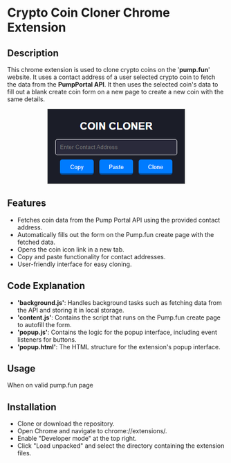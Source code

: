 # Crypto Coin Cloner Chrome Extension
## Description
This chrome extension is used to clone crypto coins on the '**pump.fun**' website. It uses a contact address of a user selected crypto coin to fetch the data from the **PumpPortal API**. It then uses the selected coin's data to fill out a blank create coin form on a new page to create a new coin with the same details.

<p align="center">
  <img src='demo.png'/>
</p> 

## Features
- Fetches coin data from the Pump Portal API using the provided contact address.
- Automatically fills out the form on the Pump.fun create page with the fetched data.
- Opens the coin icon link in a new tab.
- Copy and paste functionality for contact addresses.
- User-friendly interface for easy cloning.
## Code Explanation
- **'background.js'**: Handles background tasks such as fetching data from the API and storing it in local storage.
- **'content.js'**: Contains the script that runs on the Pump.fun create page to autofill the form.
- **'popup.js'**: Contains the logic for the popup interface, including event listeners for buttons.
- **'popup.html'**: The HTML structure for the extension's popup interface.
## Usage
When on  valid pump.fun page
## Installation
- Clone or download the repository.
- Open Chrome and navigate to chrome://extensions/.
- Enable "Developer mode" at the top right.
- Click "Load unpacked" and select the directory containing the extension files.
